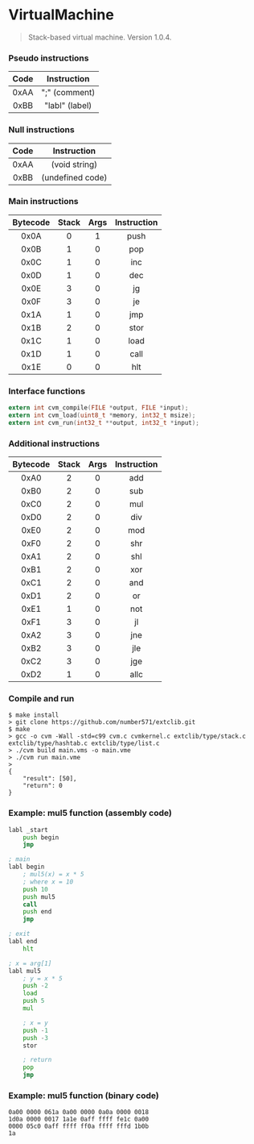 # VirtualMachine
> Stack-based virtual machine. Version 1.0.4.

### Pseudo instructions
Code | Instruction
:---: | :---: |
0xAA | ";" (comment)
0xBB | "labl" (label)

### Null instructions
Code | Instruction
:---: | :---: |
0xAA | (void string)
0xBB | (undefined code)

### Main instructions
Bytecode | Stack | Args | Instruction
:---: | :---: | :---: | :---: |
0x0A | 0 | 1 | push
0x0B | 1 | 0 | pop
0x0C | 1 | 0 | inc
0x0D | 1 | 0 | dec
0x0E | 3 | 0 | jg
0x0F | 3 | 0 | je
0x1A | 1 | 0 | jmp
0x1B | 2 | 0 | stor
0x1C | 1 | 0 | load
0x1D | 1 | 0 | call
0x1E | 0 | 0 | hlt

### Interface functions
```c
extern int cvm_compile(FILE *output, FILE *input);
extern int cvm_load(uint8_t *memory, int32_t msize);
extern int cvm_run(int32_t **output, int32_t *input);
```

### Additional instructions
Bytecode | Stack | Args | Instruction
:---: | :---: | :---: | :---: |
0xA0 | 2 | 0 | add
0xB0 | 2 | 0 | sub
0xC0 | 2 | 0 | mul
0xD0 | 2 | 0 | div
0xE0 | 2 | 0 | mod
0xF0 | 2 | 0 | shr
0xA1 | 2 | 0 | shl
0xB1 | 2 | 0 | xor
0xC1 | 2 | 0 | and
0xD1 | 2 | 0 | or
0xE1 | 1 | 0 | not
0xF1 | 3 | 0 | jl
0xA2 | 3 | 0 | jne
0xB2 | 3 | 0 | jle
0xC2 | 3 | 0 | jge
0xD2 | 1 | 0 | allc

### Compile and run
```
$ make install
> git clone https://github.com/number571/extclib.git
$ make 
> gcc -o cvm -Wall -std=c99 cvm.c cvmkernel.c extclib/type/stack.c extclib/type/hashtab.c extclib/type/list.c 
> ./cvm build main.vms -o main.vme
> ./cvm run main.vme
> 
{
	"result": [50],
	"return": 0
}
```

### Example: mul5 function (assembly code)
```asm
labl _start
	push begin 
	jmp

; main
labl begin
	; mul5(x) = x * 5
	; where x = 10
	push 10
	push mul5
	call
	push end
	jmp	

; exit 
labl end
	hlt

; x = arg[1]
labl mul5
	; y = x * 5
	push -2
	load 
	push 5
	mul

	; x = y
	push -1
	push -3
	stor 

	; return
	pop
	jmp
```

### Example: mul5 function (binary code)
```
0a00 0000 061a 0a00 0000 0a0a 0000 0018
1d0a 0000 0017 1a1e 0aff ffff fe1c 0a00
0000 05c0 0aff ffff ff0a ffff fffd 1b0b
1a
```
